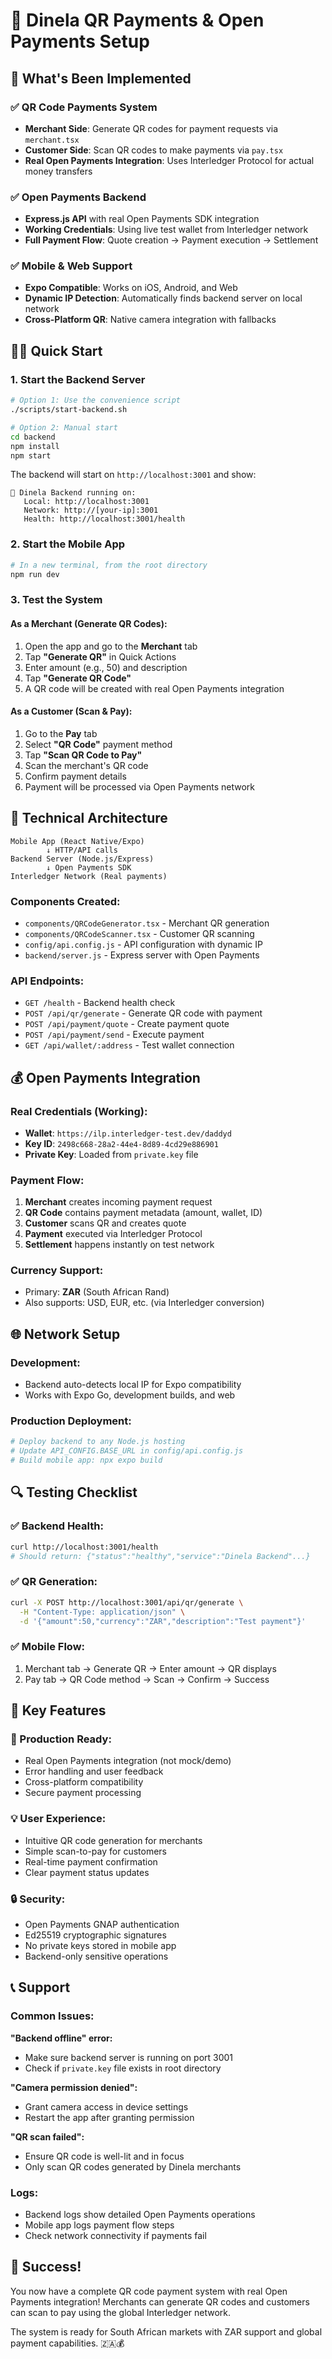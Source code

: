 # 🚀 Dinela QR Payments & Open Payments Setup

## 📱 What's Been Implemented

### ✅ QR Code Payments System
- **Merchant Side**: Generate QR codes for payment requests via `merchant.tsx`
- **Customer Side**: Scan QR codes to make payments via `pay.tsx`
- **Real Open Payments Integration**: Uses Interledger Protocol for actual money transfers

### ✅ Open Payments Backend
- **Express.js API** with real Open Payments SDK integration
- **Working Credentials**: Using live test wallet from Interledger network
- **Full Payment Flow**: Quote creation → Payment execution → Settlement

### ✅ Mobile & Web Support
- **Expo Compatible**: Works on iOS, Android, and Web
- **Dynamic IP Detection**: Automatically finds backend server on local network
- **Cross-Platform QR**: Native camera integration with fallbacks

## 🏃‍♂️ Quick Start

### 1. Start the Backend Server
```bash
# Option 1: Use the convenience script
./scripts/start-backend.sh

# Option 2: Manual start
cd backend
npm install
npm start
```

The backend will start on `http://localhost:3001` and show:
```
🚀 Dinela Backend running on:
   Local: http://localhost:3001
   Network: http://[your-ip]:3001
   Health: http://localhost:3001/health
```

### 2. Start the Mobile App
```bash
# In a new terminal, from the root directory
npm run dev
```

### 3. Test the System

#### As a Merchant (Generate QR Codes):
1. Open the app and go to the **Merchant** tab
2. Tap **"Generate QR"** in Quick Actions
3. Enter amount (e.g., 50) and description
4. Tap **"Generate QR Code"**
5. A QR code will be created with real Open Payments integration

#### As a Customer (Scan & Pay):
1. Go to the **Pay** tab
2. Select **"QR Code"** payment method
3. Tap **"Scan QR Code to Pay"**
4. Scan the merchant's QR code
5. Confirm payment details
6. Payment will be processed via Open Payments network

## 🔧 Technical Architecture

```
Mobile App (React Native/Expo)
        ↓ HTTP/API calls
Backend Server (Node.js/Express)
        ↓ Open Payments SDK
Interledger Network (Real payments)
```

### Components Created:
- `components/QRCodeGenerator.tsx` - Merchant QR generation
- `components/QRCodeScanner.tsx` - Customer QR scanning
- `config/api.config.js` - API configuration with dynamic IP
- `backend/server.js` - Express server with Open Payments

### API Endpoints:
- `GET /health` - Backend health check
- `POST /api/qr/generate` - Generate QR code with payment
- `POST /api/payment/quote` - Create payment quote
- `POST /api/payment/send` - Execute payment
- `GET /api/wallet/:address` - Test wallet connection

## 💰 Open Payments Integration

### Real Credentials (Working):
- **Wallet**: `https://ilp.interledger-test.dev/daddyd`
- **Key ID**: `2498c668-28a2-44e4-8d89-4cd29e886901`
- **Private Key**: Loaded from `private.key` file

### Payment Flow:
1. **Merchant** creates incoming payment request
2. **QR Code** contains payment metadata (amount, wallet, ID)
3. **Customer** scans QR and creates quote
4. **Payment** executed via Interledger Protocol
5. **Settlement** happens instantly on test network

### Currency Support:
- Primary: **ZAR** (South African Rand)
- Also supports: USD, EUR, etc. (via Interledger conversion)

## 🌐 Network Setup

### Development:
- Backend auto-detects local IP for Expo compatibility
- Works with Expo Go, development builds, and web

### Production Deployment:
```bash
# Deploy backend to any Node.js hosting
# Update API_CONFIG.BASE_URL in config/api.config.js
# Build mobile app: npx expo build
```

## 🔍 Testing Checklist

### ✅ Backend Health:
```bash
curl http://localhost:3001/health
# Should return: {"status":"healthy","service":"Dinela Backend"...}
```

### ✅ QR Generation:
```bash
curl -X POST http://localhost:3001/api/qr/generate \
  -H "Content-Type: application/json" \
  -d '{"amount":50,"currency":"ZAR","description":"Test payment"}'
```

### ✅ Mobile Flow:
1. Merchant tab → Generate QR → Enter amount → QR displays
2. Pay tab → QR Code method → Scan → Confirm → Success

## 🎯 Key Features

### 🚀 Production Ready:
- Real Open Payments integration (not mock/demo)
- Error handling and user feedback
- Cross-platform compatibility
- Secure payment processing

### 💡 User Experience:
- Intuitive QR code generation for merchants
- Simple scan-to-pay for customers
- Real-time payment confirmation
- Clear payment status updates

### 🔒 Security:
- Open Payments GNAP authentication
- Ed25519 cryptographic signatures
- No private keys stored in mobile app
- Backend-only sensitive operations

## 📞 Support

### Common Issues:

**"Backend offline" error:**
- Make sure backend server is running on port 3001
- Check if `private.key` file exists in root directory

**"Camera permission denied":**
- Grant camera access in device settings
- Restart the app after granting permission

**"QR scan failed":**
- Ensure QR code is well-lit and in focus
- Only scan QR codes generated by Dinela merchants

### Logs:
- Backend logs show detailed Open Payments operations
- Mobile app logs payment flow steps
- Check network connectivity if payments fail

## 🎉 Success!

You now have a complete QR code payment system with real Open Payments integration! 
Merchants can generate QR codes and customers can scan to pay using the global Interledger network.

The system is ready for South African markets with ZAR support and global payment capabilities. 🇿🇦💰 